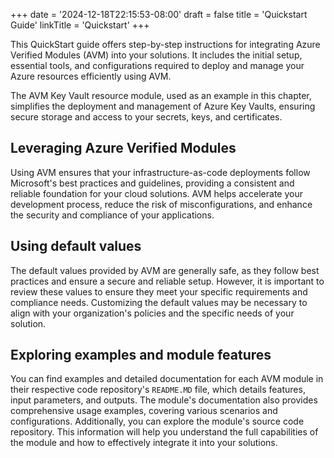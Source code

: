 +++
date = '2024-12-18T22:15:53-08:00'
draft = false
title = 'Quickstart Guide'
linkTitle = 'Quickstart'
+++

This QuickStart guide offers step-by-step instructions for integrating Azure Verified Modules (AVM) into your solutions. It includes the initial setup, essential tools, and configurations required to deploy and manage your Azure resources efficiently using AVM.

The AVM Key Vault resource module, used as an example in this chapter, simplifies the deployment and management of Azure Key Vaults, ensuring secure storage and access to your secrets, keys, and certificates.

## Leveraging Azure Verified Modules

Using AVM ensures that your infrastructure-as-code deployments follow Microsoft's best practices and guidelines, providing a consistent and reliable foundation for your cloud solutions. AVM helps accelerate your development process, reduce the risk of misconfigurations, and enhance the security and compliance of your applications.

## Using default values

The default values provided by AVM are generally safe, as they follow best practices and ensure a secure and reliable setup. However, it is important to review these values to ensure they meet your specific requirements and compliance needs. Customizing the default values may be necessary to align with your organization's policies and the specific needs of your solution.

## Exploring examples and module features

You can find examples and detailed documentation for each AVM module in their respective code repository's `README.MD` file, which details features, input parameters, and outputs. The module's documentation also provides comprehensive usage examples, covering various scenarios and configurations. Additionally, you can explore the module's source code repository. This information will help you understand the full capabilities of the module and how to effectively integrate it into your solutions.
